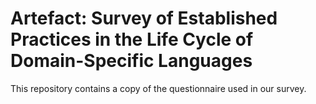 # Artefact: Survey of Established Practices in the Life Cycle of Domain-Specific Languages

This repository contains a copy of the questionnaire used in our survey.
